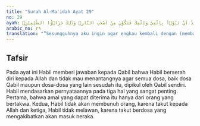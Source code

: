 ```yaml
---
title: "Surah Al-Ma'idah Ayat 29"
no: 29
ayah: اِنِّيْٓ اُرِيْدُ اَنْ تَبُوْۤاَ بِاِثْمِيْ وَاِثْمِكَ فَتَكُوْنَ مِنْ اَصْحٰبِ النَّارِۚ وَذٰلِكَ جَزَاۤؤُا الظّٰلِمِيْنَۚ 
arabic_no: ٢٩
translation: "”Sesungguhnya aku ingin agar engkau kembali dengan (membawa) dosa (membunuh)ku dan dosamu sendiri, maka engkau akan menjadi penghuni neraka; dan itulah balasan bagi orang yang zalim.”"
---
```


## Tafsir

Pada ayat ini Habil memberi jawaban kepada Qabil bahwa Habil berserah diri kepada Allah dan tidak mau menantangnya agar semua dosa, baik dosa Qabil maupun dosa-dosa yang lain sesudah itu, dipikul oleh Qabil sendiri. Habil mendasarkan pernyataannya pada tiga hal yang sangat penting. Pertama, bahwa amal yang dapat diterima itu hanya dari orang yang bertakwa. Kedua, Habil tidak akan membunuh orang, karena takut kepada Allah dan ketiga, Habil tidak melawan, karena takut berdosa yang mengakibatkan akan masuk neraka.